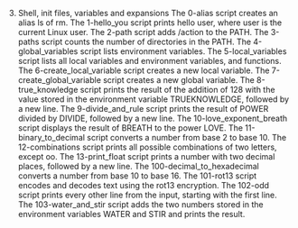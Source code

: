 3. Shell, init files, variables and expansions
The 0-alias script creates an alias ls of rm.
The 1-hello_you script prints hello user, where user is the current Linux user.
The 2-path script adds /action to the PATH.
The 3-paths script counts the number of directories in the PATH.
The 4-global_variables script lists environment variables.
The 5-local_variables script lists all local variables and environment variables, and functions.
The 6-create_local_variable script creates a new local variable.
The 7-create_global_variable script creates a new global variable.
The 8-true_knowledge script prints the result of the addition of 128 with the value stored in the environment variable TRUEKNOWLEDGE, followed by a new line.
The 9-divide_and_rule script prints the result of POWER divided by DIVIDE, followed by a new line.
The 10-love_exponent_breath script displays the result of BREATH to the power LOVE.
The 11-binary_to_decimal script  converts a number from base 2 to base 10.
The 12-combinations script  prints all possible combinations of two letters, except oo.
The 13-print_float script prints a number with two decimal places, followed by a new line.
The 100-decimal_to_hexadecimal converts a number from base 10 to base 16.
The 101-rot13 script encodes and decodes text using the rot13 encryption.
The 102-odd script prints every other line from the input, starting with the first line.
The 103-water_and_stir script adds the two numbers stored in the environment variables WATER and STIR and prints the result.
